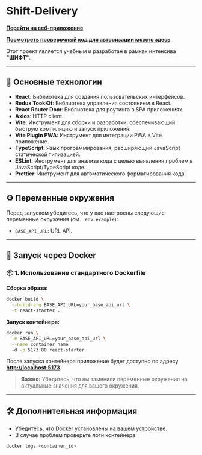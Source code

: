 # Shift-Delivery

**[Перейти на веб-приложение](https://shift-delivery.igniz.ru/)**

**[Посмотреть проверочный код для авторизации можно здесь](https://shift-intensive.ru/api/otps)**

Этот проект является учебным и разработан в рамках интенсива **"ШИФТ"**.

---

## 🚀 **Основные технологии**

- **React**: Библиотека для создания пользовательских интерфейсов.
- **Redux TookKit**: Библиотека управления состоянием в React.
- **React Router Dom**: Библиотека для роутинга в SPA приложениях.
- **Axios**: HTTP client.
- **Vite**: Инструмент для сборки и разработки, обеспечивающий быструю компиляцию и запуск приложения.
- **Vite Plugin PWA**: Инструмент для интеграции PWA в Vite приложение.
- **TypeScript**: Язык программирования, расширяющий JavaScript статической типизацией.
- **ESLint**: Инструмент для анализа кода с целью выявления проблем в JavaScript/TypeScript коде.
- **Prettier**: Инструмент для автоматического форматирования кода.

---

## ⚙️ **Переменные окружения**

Перед запуском убедитесь, что у вас настроены следующие переменные окружения (см. `.env.example`):

- `BASE_API_URL`: URL API.

---

## 🐳 **Запуск через Docker**

### 📦 **1. Использование стандартного Dockerfile**

**Сборка образа:**

```bash
docker build \
  --build-arg BASE_API_URL=your_base_api_url \
  -t react-starter .
```

**Запуск контейнера:**

```bash
docker run \
  -e BASE_API_URL=your_base_api_url \
  --name container_name
  -d -p 5173:80 react-starter
```

После запуска контейнера приложение будет доступно по адресу **[http://localhost:5173](http://localhost:5173)**.

> **Важно:** Убедитесь, что вы заменили переменные окружения на актуальные значения для вашего окружения.

---

## 🛠️ **Дополнительная информация**

- Убедитесь, что Docker установлены на вашем устройстве.
- В случае проблем проверьте логи контейнера:

```bash
docker logs <container_id>
```

